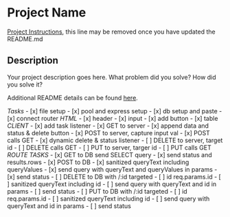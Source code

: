 # Project Name

[Project Instructions](./INSTRUCTIONS.md), this line may be removed once you have updated the README.md

## Description

Your project description goes here. What problem did you solve? How did you solve it?

Additional README details can be found [here](https://github.com/PrimeAcademy/readme-template/blob/master/README.md).

*Tasks*
    - [x] file setup
    - [x] pool and express setup
    - [x] db setup and paste
    - [x] connect router 
*HTML*
    - [x] header
    - [x] input
    - [x] add button
    - [x] table
*CLIENT*
    - [x] add task listener
    - [x] GET to server
    - [x] append data and status & delete button
    - [x] POST to server, capture input val
    - [x] POST calls GET
    - [x] dynamic delete & status listener
    - [ ] DELETE to server, target id
    - [ ] DELETE calls GET
    - [ ] PUT to server, targer id
    - [ ] PUT calls GET
*ROUTE TASKS*
    - [x] GET to DB send SELECT query
    - [x] send status and results.rows
    - [x] POST to DB
    - [x] sanitized queryText including queryValues
    - [x] send query with queryText and queryValues in params
    - [x] send status
    - [ ] DELETE to DB with /:id targeted
    - [ ] id req.params.id
    - [ ] sanitized queryText including id
    - [ ] send query with queryText and id in params
    - [ ] send status
    - [ ] PUT to DB with /:id targeted
    - [ ] id req.params.id
    - [ ] sanitized queryText including id
    - [ ] send query with queryText and id in params
    - [ ] send status
    